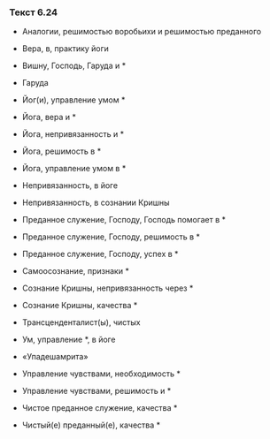 ### Текст 6.24

- Аналогии, решимостью воробьихи и решимостью преданного

- Вера, в, практику йоги

- Вишну, Господь, Гаруда и *

- Гаруда

- Йог(и), управление умом *

- Йога, вера и *

- Йога, непривязанность и *

- Йога, решимость в *

- Йога, управление умом в *

- Непривязанность, в йоге

- Непривязанность, в сознании Кришны

- Преданное служение, Господу, Господь помогает в *

- Преданное служение, Господу, решимость в *

- Преданное служение, Господу, успех в *

- Самоосознание, признаки *

- Сознание Кришны, непривязанность через *

- Сознание Кришны, качества *

- Трансценденталист(ы), чистых

- Ум, управление *, в йоге

- «Упадешамрита»

- Управление чувствами, необходимость *

- Управление чувствами, решимость и *

- Чистое преданное служение, качества *

- Чистый(е) преданный(е), качества *
	
